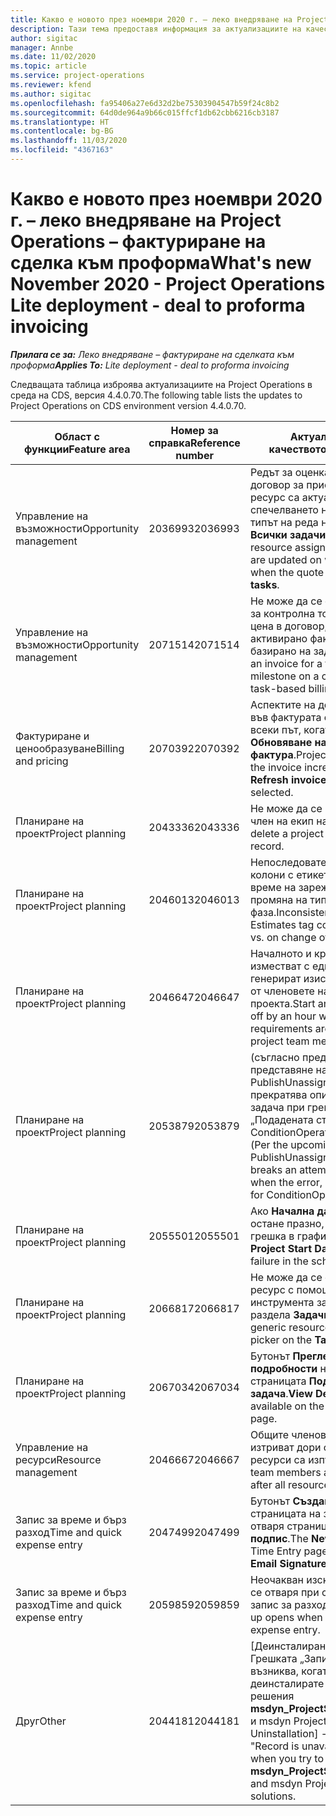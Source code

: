 ```yaml
---
title: Какво е новото през ноември 2020 г. – леко внедряване на Project Operations – фактуриране на сделка към проформа
description: Тази тема предоставя информация за актуализациите на качеството, налични в изданието на леко внедряване на Project Operations от ноември 2020 г. – фактуриране на сделка към проформа.
author: sigitac
manager: Annbe
ms.date: 11/02/2020
ms.topic: article
ms.service: project-operations
ms.reviewer: kfend
ms.author: sigitac
ms.openlocfilehash: fa95406a27e6d32d2be75303904547b59f24c8b2
ms.sourcegitcommit: 64d0de964a9b66c015ffcf1db62cbb6216cb3187
ms.translationtype: HT
ms.contentlocale: bg-BG
ms.lasthandoff: 11/03/2020
ms.locfileid: "4367163"
---
```

# <a name="whats-new-november-2020---project-operations-lite-deployment---deal-to-proforma-invoicing"></a><span data-ttu-id="23bd6-103">Какво е новото през ноември 2020 г. – леко внедряване на Project Operations – фактуриране на сделка към проформа</span><span class="sxs-lookup"><span data-stu-id="23bd6-103">What's new November 2020 - Project Operations Lite deployment - deal to proforma invoicing</span></span>

<span data-ttu-id="23bd6-104">_**Прилага се за:** Леко внедряване – фактуриране на сделката към проформа_</span><span class="sxs-lookup"><span data-stu-id="23bd6-104">_**Applies To:** Lite deployment - deal to proforma invoicing_</span></span>

<span data-ttu-id="23bd6-105">Следващата таблица изброява актуализациите на Project Operations в среда на CDS, версия 4.4.0.70.</span><span class="sxs-lookup"><span data-stu-id="23bd6-105">The following table lists the updates to Project Operations on CDS environment version 4.4.0.70.</span></span>

| <span data-ttu-id="23bd6-106">Област с функции</span><span class="sxs-lookup"><span data-stu-id="23bd6-106">Feature area</span></span>                 | <span data-ttu-id="23bd6-107">Номер за справка</span><span class="sxs-lookup"><span data-stu-id="23bd6-107">Reference number</span></span> | <span data-ttu-id="23bd6-108">Актуализация на качеството</span><span class="sxs-lookup"><span data-stu-id="23bd6-108">Quality update</span></span>                                                                                                                                                                    |
|------------------------------|------------------|-----------------------------------------------------------------------------------------------------------------------------------------------------------------------------------|
| <span data-ttu-id="23bd6-109">  Управление на възможности</span><span class="sxs-lookup"><span data-stu-id="23bd6-109">Opportunity management</span></span>       | <span data-ttu-id="23bd6-110">2036993</span><span class="sxs-lookup"><span data-stu-id="23bd6-110">2036993</span></span>          | <span data-ttu-id="23bd6-111">Редът за оценка и аспектите на договор за присвояване на ресурс са актуализирани за спечелването на оферти, когато типът на реда на офертата е **Всички задачи**.</span><span class="sxs-lookup"><span data-stu-id="23bd6-111">Estimate line and resource   assignment contract lines are updated on winning quotes when the quote line   type is **All tasks**.</span></span>                                                 |
| <span data-ttu-id="23bd6-112">  Управление на възможности</span><span class="sxs-lookup"><span data-stu-id="23bd6-112">Opportunity management</span></span>       | <span data-ttu-id="23bd6-113">2071514</span><span class="sxs-lookup"><span data-stu-id="23bd6-113">2071514</span></span>          | <span data-ttu-id="23bd6-114">Не може да се създаде фактура за контролна точка на фиксирана цена в договор, който има активирано фактуриране, базирано на задача.</span><span class="sxs-lookup"><span data-stu-id="23bd6-114">Can't create an invoice for a   fixed price milestone on a contract that has task-based billing enabled.</span></span>                                                                          |
| <span data-ttu-id="23bd6-115">Фактуриране и ценообразуване</span><span class="sxs-lookup"><span data-stu-id="23bd6-115">Billing and pricing</span></span>          | <span data-ttu-id="23bd6-116">2070392</span><span class="sxs-lookup"><span data-stu-id="23bd6-116">2070392</span></span>          | <span data-ttu-id="23bd6-117">Аспектите на договор по проект във фактурата се увеличават всеки път, когато се избере **Обновяване на трансакции на фактура**.</span><span class="sxs-lookup"><span data-stu-id="23bd6-117">Project contract lines on the   invoice increase every time **Refresh invoice transactions** is   selected.</span></span>                                                                       |
| <span data-ttu-id="23bd6-118">Планиране на проект</span><span class="sxs-lookup"><span data-stu-id="23bd6-118">Project planning</span></span>             | <span data-ttu-id="23bd6-119">2043336</span><span class="sxs-lookup"><span data-stu-id="23bd6-119">2043336</span></span>          | <span data-ttu-id="23bd6-120">Не може да се изтрие запис на член на екип на проект.</span><span class="sxs-lookup"><span data-stu-id="23bd6-120">Unable to delete a project team member record.</span></span>                                                                                                                                    |
| <span data-ttu-id="23bd6-121">Планиране на проект</span><span class="sxs-lookup"><span data-stu-id="23bd6-121">Project planning</span></span>             | <span data-ttu-id="23bd6-122">2046013</span><span class="sxs-lookup"><span data-stu-id="23bd6-122">2046013</span></span>          | <span data-ttu-id="23bd6-123">Непоследователна работа за колони с етикети „Оценки“ по време на зареждане спрямо промяна на типа време-фаза.</span><span class="sxs-lookup"><span data-stu-id="23bd6-123">Inconsistent behavior for   Estimates tag columns during load vs. on change of time-phase type.</span></span>                                                                                   |
| <span data-ttu-id="23bd6-124">Планиране на проект</span><span class="sxs-lookup"><span data-stu-id="23bd6-124">Project planning</span></span>             | <span data-ttu-id="23bd6-125">2046647</span><span class="sxs-lookup"><span data-stu-id="23bd6-125">2046647</span></span>          | <span data-ttu-id="23bd6-126">Началното и крайното време се изместват с един час, когато се генерират изисквания за ресурси от членовете на екипа на проекта.</span><span class="sxs-lookup"><span data-stu-id="23bd6-126">Start and end times are off by   an hour when resource requirements are generated from project team members.</span></span>                                                                      |
| <span data-ttu-id="23bd6-127">Планиране на проект</span><span class="sxs-lookup"><span data-stu-id="23bd6-127">Project planning</span></span>             | <span data-ttu-id="23bd6-128">2053879</span><span class="sxs-lookup"><span data-stu-id="23bd6-128">2053879</span></span>          | <span data-ttu-id="23bd6-129">(съгласно предстоящото представяне на CDS)   PublishUnassignedAssignments прекратява опит за записване на задача при грешката „Подадената стойност за ConditionOperator.In е празна”.</span><span class="sxs-lookup"><span data-stu-id="23bd6-129">(Per the upcoming CDS   rollout)   PublishUnassignedAssignments   breaks an attempt to save a task when  the error, "The   value passed for ConditionOperator.In is   empty."</span></span> |
| <span data-ttu-id="23bd6-130">Планиране на проект</span><span class="sxs-lookup"><span data-stu-id="23bd6-130">Project planning</span></span>             | <span data-ttu-id="23bd6-131">2055501</span><span class="sxs-lookup"><span data-stu-id="23bd6-131">2055501</span></span>          | <span data-ttu-id="23bd6-132">Ако **Начална дата на проекта** остане празно, това води до грешка в графика.</span><span class="sxs-lookup"><span data-stu-id="23bd6-132">Leaving the **Project Start   Date** empty causes a failure in the schedule.</span></span>                                                                                                      |
| <span data-ttu-id="23bd6-133">Планиране на проект</span><span class="sxs-lookup"><span data-stu-id="23bd6-133">Project planning</span></span>             | <span data-ttu-id="23bd6-134">2066817</span><span class="sxs-lookup"><span data-stu-id="23bd6-134">2066817</span></span>          | <span data-ttu-id="23bd6-135">Не може да се създаде общ ресурс с помощта на инструмента за избор на хора в раздела **Задачи**.</span><span class="sxs-lookup"><span data-stu-id="23bd6-135">Can't create a generic   resource   using the people picker on   the **Tasks** tab.</span></span>                                                                                               |
| <span data-ttu-id="23bd6-136">Планиране на проект</span><span class="sxs-lookup"><span data-stu-id="23bd6-136">Project planning</span></span>             | <span data-ttu-id="23bd6-137">2067034</span><span class="sxs-lookup"><span data-stu-id="23bd6-137">2067034</span></span>          | <span data-ttu-id="23bd6-138">Бутонът **Преглед на подробности** не е наличен на страницата **Подробности за задача**.</span><span class="sxs-lookup"><span data-stu-id="23bd6-138">**View Details** button isn't available on the **Details of Task** page.</span></span>                                                                                                         |
| <span data-ttu-id="23bd6-139">Управление на ресурси</span><span class="sxs-lookup"><span data-stu-id="23bd6-139">Resource management</span></span>          | <span data-ttu-id="23bd6-140">2046667</span><span class="sxs-lookup"><span data-stu-id="23bd6-140">2046667</span></span>          | <span data-ttu-id="23bd6-141">Общите членове на екипа не се изтриват дори след като всички ресурси са изпълнени.</span><span class="sxs-lookup"><span data-stu-id="23bd6-141">Generic team members aren't   deleted even after all resources are fulfilled.</span></span>                                                                                                     |
| <span data-ttu-id="23bd6-142">Запис за време и бърз разход</span><span class="sxs-lookup"><span data-stu-id="23bd6-142">Time and quick expense entry</span></span> | <span data-ttu-id="23bd6-143">2047499</span><span class="sxs-lookup"><span data-stu-id="23bd6-143">2047499</span></span>          | <span data-ttu-id="23bd6-144">Бутонът **Създаване** на страницата на записа за време отваря страницата **Нов имейл подпис**.</span><span class="sxs-lookup"><span data-stu-id="23bd6-144">The **New** button on the Time   Entry page opens the **New Email Signature** page.</span></span>                                                                                               |
| <span data-ttu-id="23bd6-145">Запис за време и бърз разход</span><span class="sxs-lookup"><span data-stu-id="23bd6-145">Time and quick expense entry</span></span> | <span data-ttu-id="23bd6-146">2059859</span><span class="sxs-lookup"><span data-stu-id="23bd6-146">2059859</span></span>          | <span data-ttu-id="23bd6-147">Неочакван изскачащ прозорец се отваря при създаване на запис за разход.</span><span class="sxs-lookup"><span data-stu-id="23bd6-147">Unexpected   pop-up opens when creating an expense entry.</span></span>                                                                                                                         |
| <span data-ttu-id="23bd6-148">Друг</span><span class="sxs-lookup"><span data-stu-id="23bd6-148">Other</span></span>                        | <span data-ttu-id="23bd6-149">2044181</span><span class="sxs-lookup"><span data-stu-id="23bd6-149">2044181</span></span>          | <span data-ttu-id="23bd6-150">[Деинсталиране на PO] – Грешката „Записът не е наличен” възниква, когато се опитвате да деинсталирате основните решения **msdyn_ProjectServiceCore_Patch** и msdyn Project Service.</span><span class="sxs-lookup"><span data-stu-id="23bd6-150">[PO Uninstallation] - The error,   "Record is unavailable" occurs when you try to uninstall   **msdyn_ProjectServiceCore_Patch** and msdyn Project service core solutions.</span></span>        |
